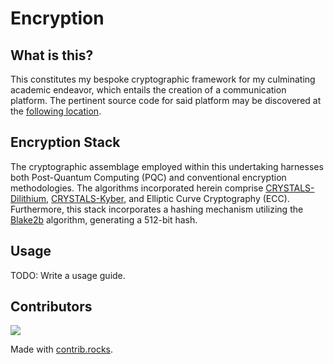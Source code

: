 # Encryption

## What is this?

This constitutes my bespoke cryptographic framework for my culminating academic endeavor, which entails the creation of a communication platform. The pertinent source code for said platform may be discovered at the [following location](https://github.com/benni347/abschluss_arbeit).

## Encryption Stack

The cryptographic assemblage employed within this undertaking harnesses both Post-Quantum Computing (PQC) and conventional encryption methodologies. The algorithms incorporated herein comprise [CRYSTALS-Dilithium](https://pq-crystals.org/dilithium/index.shtml), [CRYSTALS-Kyber](https://pq-crystals.org/kyber/), and Elliptic Curve Cryptography (ECC). Furthermore, this stack incorporates a hashing mechanism utilizing the [Blake2b](https://www.blake2.net/) algorithm, generating a 512-bit hash.

## Usage

TODO: Write a usage guide.

## Contributors

<a href="https://github.com/benni347/encryption/graphs/contributors">
  <img src="https://contrib.rocks/image?repo=benni347/encryption" />
</a>

Made with [contrib.rocks](https://contrib.rocks).
